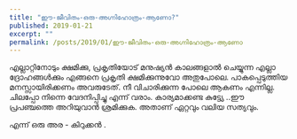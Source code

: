 ```yaml
---
title: "ഈ-ജീവിതം-ഒരു-അഗ്നിഹോത്രം-ആണോ?"
published: 2019-01-21
excerpt: ""
permalink: /posts/2019/01/ഈ-ജീവിതം-ഒരു-അഗ്നിഹോത്രം-ആണോ
---
```


എല്ലാറ്റിനോടും ക്ഷമിക്കു, പ്രകൃതിയോട് മനുഷ്യൻ കാലങ്ങളാൽ  ചെയ്യുന്ന എല്ലാ ദ്രോഹങ്ങൾക്കും എങ്ങനെ പ്രകൃതി ക്ഷമിക്കുന്നുവോ അതുപോലെ.
പാകപ്പെടുത്തിയ മനസ്സായിരിക്കണം അവരുടേത്. നീ  വിചാരിക്കുന്ന പോലെ ആകണം എന്നില്ല. ചിലപ്പോ നിന്നെ വേദനിപ്പിച്ചു എന്ന് വരാം. കാര്യമാക്കണ്ട കുട്ട്യേ ..ഈ പ്രപഞ്ചത്തെ അറിയുവാൻ ശ്രമിക്കുക. അതാണ് ഏറ്റവും വലിയ സത്യവും.
   
എന്ന് ഒരു അര - കിറുക്കൻ .

